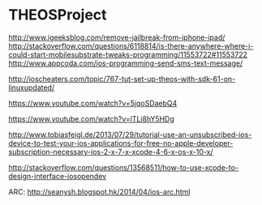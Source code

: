 THEOSProject
============
http://www.igeeksblog.com/remove-jailbreak-from-iphone-ipad/
http://stackoverflow.com/questions/6118814/is-there-anywhere-where-i-could-start-mobilesubstrate-tweaks-programming/11553722#11553722
http://www.appcoda.com/ios-programming-send-sms-text-message/

http://ioscheaters.com/topic/767-tut-set-up-theos-with-sdk-61-on-linuxupdated/

https://www.youtube.com/watch?v=5jqoSDaebQ4

https://www.youtube.com/watch?v=lTLi8hY5HDg

http://www.tobiasfeigl.de/2013/07/29/tutorial-use-an-unsubscribed-ios-device-to-test-your-ios-applications-for-free-no-apple-developer-subscription-necessary-ios-2-x-7-x-xcode-4-6-x-os-x-10-x/

http://stackoverflow.com/questions/13568511/how-to-use-xcode-to-design-interface-iosopendev

ARC: http://seanysh.blogspot.hk/2014/04/ios-arc.html
